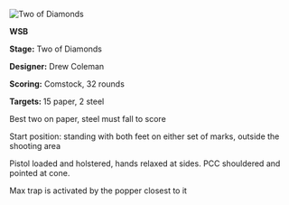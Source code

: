 ![Two of Diamonds](https://github.com/bagellord/USPSA-Stages/blob/master/31%2B%20rounds/Two%20of%20Diamonds%20-%2032%20rounds%20-%20Comstock/Two%20of%20Diamonds.PNG)

<b>WSB</b>

<b>Stage:</b> Two of Diamonds

<b>Designer:</b> Drew Coleman

<b>Scoring:</b> Comstock, 32 rounds

<b>Targets: </b> 15 paper, 2 steel

Best two on paper, steel must fall to score

Start position: standing with both feet on either set of marks, outside the shooting area

Pistol loaded and holstered, hands relaxed at sides. PCC shouldered and pointed at cone.

Max trap is activated by the popper closest to it
